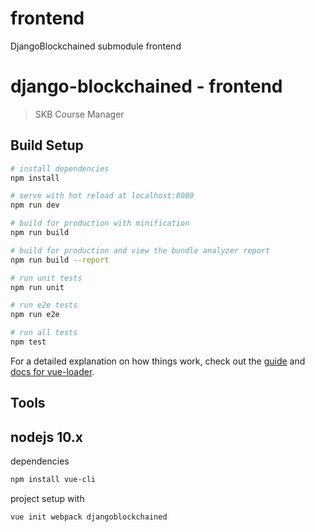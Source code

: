 # frontend
DjangoBlockchained submodule frontend

# django-blockchained - frontend

> SKB Course Manager

## Build Setup

``` bash
# install dependencies
npm install

# serve with hot reload at localhost:8080
npm run dev

# build for production with minification
npm run build

# build for production and view the bundle analyzer report
npm run build --report

# run unit tests
npm run unit

# run e2e tests
npm run e2e

# run all tests
npm test
```

For a detailed explanation on how things work, check out the [guide](http://vuejs-templates.github.io/webpack/) and [docs for vue-loader](http://vuejs.github.io/vue-loader).

## Tools
nodejs 10.x
-
dependencies
``` bash
npm install vue-cli
```

project setup with
``` bash
vue init webpack djangoblockchained
```